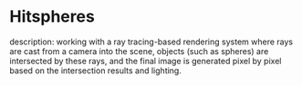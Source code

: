 # Hitspheres

description: working with a ray tracing-based rendering system where rays are cast from a camera into the scene, objects (such as spheres) are intersected by these rays, and the final image is generated pixel by pixel based on the intersection results and lighting.
